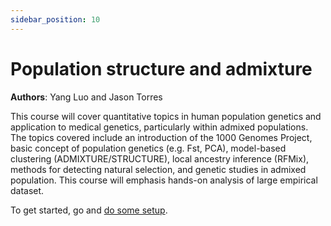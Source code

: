 ```yaml
---
sidebar_position: 10
---
```


# Population structure and admixture

**Authors**: Yang Luo and Jason Torres

This course will cover quantitative topics in human population genetics and application to medical genetics, particularly within admixed populations. The topics covered include an introduction of the 1000 Genomes Project, basic concept of population genetics (e.g. Fst, PCA), model-based clustering (ADMIXTURE/STRUCTURE), local ancestry inference (RFMix), methods for detecting natural selection, and genetic studies in admixed population. This course will emphasis hands-on analysis of large empirical dataset. 

To get started, go and [do some setup](./getting_setup.md).
